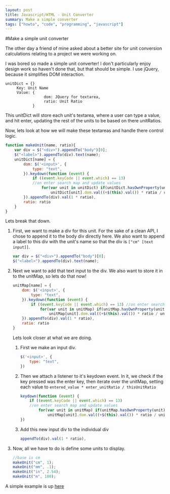 ```yaml
---
layout: post
title: Javascript/HTML - Unit Converter
summary: Make a simple converter
tags: ["howto", "code", "programming", "javascript"]
---
```

#Make a simple unit converter

The other day a friend of mine asked about a better site for unit conversion calculations relating to a project we were working on.

I was bored so made a simple unit converter! I don't particularly enjoy design work so haven't done that, but that should be simple. I use jQuery, because it simplifies DOM interaction.

```
unitDict = {}
     Key: Unit Name
     Value: {
                 dom: JQuery for textarea,
                 ratio: Unit Ratio
            }
```

This unitDict will store each unit's textarea, where a user can type a value, and hit enter, updating the rest of the units to be based on there unitRatios.

Now, lets look at how we will make these textareas and handle there control logic.

```javascript
function makeUnit(name, ratio){
    var div = $("<div>").appendTo("body")[0];
    $("<label>").appendTo(div).text(name);
    unitDict[name] = {
        dom: $('<input>', {
            type: "text",
        }).keydown(function (event) {
            if ((event.keyCode || event.which) == 13)
            //on enter search map and update values
                for(var unit in unitDict) if(unitDict.hasOwnProperty(unit))
                    unitDict[unit].dom.val((+$(this).val()) * ratio / unitDict[unit].ratio)
        }).appendTo(div).val(1 * ratio),
        ratio: ratio
    }
}
```

Lets break that down.

1. First, we want to make a div for this unit. For the sake of a clean API, I chose to append it to the body div directly here. We also want to append a label to this div with the unit's name so that the div is `["cm" [text input]]`.

    ```javascript
    var div = $("<div>").appendTo("body")[0];
    $("<label>").appendTo(div).text(name);
    ```

2. Next we want to add that text input to the div. We also want to store it in to the unitMap, so lets do that now!

    ```javascript
    unitMap[name] = {
        dom: $('<input>', {
            type: "text",
        }).keydown(function (event) {
            if ((event.keyCode || event.which) == 13) //on enter search map and update values
                for(var unit in unitMap) if(unitMap.hasOwnProperty(unit))
                    unitMap[unit].dom.val((+$(this).val()) * ratio / unitMap[unit].ratio)
        }).appendTo(div).val(1 * ratio),
        ratio: ratio
    }
    ```

    Lets look closer at what we are doing.
    1. First we make an input div.

        ```javascript
        $('<input>', {
            type: "text",
        })
        ```

    2. Then we attach a listener to it's keydown event. In it, we check if the key pressed was the enter key, then iterate over the unitMap, setting each value to `entered_value * enter_unitRatio / thisUnitRatio`

        ```javascript
        keydown(function (event) {
            if ((event.keyCode || event.which) == 13)
            //on enter search map and update values
                for(var unit in unitMap) if(unitMap.hasOwnProperty(unit))
                    unitMap[unit].dom.val((+$(this).val()) * ratio / unitMap[unit].ratio)
        })
        ```

    3. Add this new input div to the individual div

        ```javascript
        appendTo(div).val(1 * ratio),
        ```

3. Now, all we have to do is define some units to display.

    ```javascript
    //base is cm
    makeUnit("cm", 1);
    makeUnit("mm", .1);
    makeUnit("in", 2.54);
    makeUnit("m", 100);
    ```

A simple example is up [here](/convert.html)
